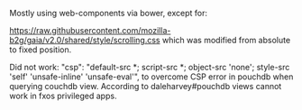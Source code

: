 Mostly using web-components via bower, except for:

https://raw.githubusercontent.com/mozilla-b2g/gaia/v2.0/shared/style/scrolling.css
which was modified from absolute to fixed position.

Did not work:
    "csp": "default-src *; script-src *; object-src 'none'; style-src 'self' 'unsafe-inline' 'unsafe-eval'",
to overcome CSP error in pouchdb when querying couchdb view.
According to daleharvey#pouchdb views cannot work in fxos privileged apps.

